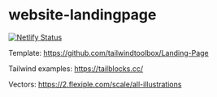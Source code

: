 # website-landingpage

[![Netlify Status](https://api.netlify.com/api/v1/badges/08a1401d-94f2-4bf3-86f0-194f3e3e4e2e/deploy-status)](https://app.netlify.com/sites/optiprocezz/deploys)

Template: https://github.com/tailwindtoolbox/Landing-Page

Tailwind examples: https://tailblocks.cc/

Vectors: https://2.flexiple.com/scale/all-illustrations
